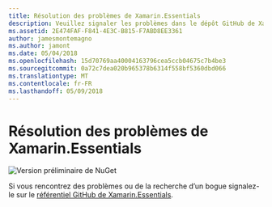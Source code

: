 ```yaml
---
title: Résolution des problèmes de Xamarin.Essentials
description: Veuillez signaler les problèmes dans le dépôt GitHub de Xamarin.Essentials.
ms.assetid: 2E474FAF-F841-4E3C-B815-F7ABD8EE3361
author: jamesmontemagno
ms.author: jamont
ms.date: 05/04/2018
ms.openlocfilehash: 15d70769aa40004163796cea5ccb04675c7b4be3
ms.sourcegitcommit: 0a72c7dea020b965378b6314f558bf5360dbd066
ms.translationtype: MT
ms.contentlocale: fr-FR
ms.lasthandoff: 05/09/2018
---
```

# <a name="xamarinessentials-troubleshooting"></a>Résolution des problèmes de Xamarin.Essentials

![Version préliminaire de NuGet](~/media/shared/pre-release.png)

Si vous rencontrez des problèmes ou de la recherche d’un bogue signalez-le sur le [référentiel GitHub de Xamarin.Essentials](http://github.com/xamarin/Essentials).
